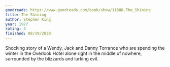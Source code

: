 ```yaml
---
goodreads: https://www.goodreads.com/book/show/11588.The_Shining
title: The Shining
author: Stephen King
year: 1977
rating: 4
finished: 08/19/2020
---
```


Shocking story of a Wendy, Jack and Danny Torrance who are spending
the winter in the Overlook Hotel alone right in the middle of
nowhere, surrounded by the blizzards and lurking evil.
